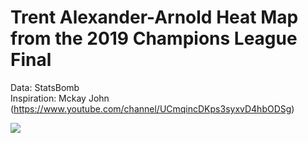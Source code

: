 # Trent Alexander-Arnold Heat Map from the 2019 Champions League Final

Data: StatsBomb  
Inspiration: Mckay John (https://www.youtube.com/channel/UCmqincDKps3syxvD4hbODSg)

![](https://github.com/cooperh01/TAA_pass_map/blob/main/Screenshot%202021-02-11%20at%2017.38.53.png)
